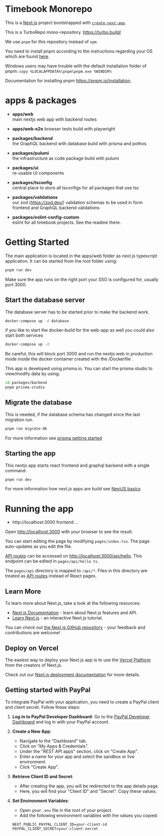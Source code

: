 # Timebook Monorepo

This is a [Next.js](https://nextjs.org/) project bootstrapped with [`create-next-app`](https://github.com/vercel/next.js/tree/canary/packages/create-next-app).

This is a TurboRepo mono-repository. https://turbo.build/

We use `pnpm` for this repository instead of `npm`.

You need to install pnpm according to the instructions regarding your OS which are found [here](https://pnpm.io/installation).

Windows users may have trouble with the default installation folder of pnpm:
`copy %LOCALAPPDATA%\pnpm\pnpm.exe %WINDIR%`

Documentation for installing pnpm https://pnpm.io/installation.

# apps & packages

- **apps/web**  
  main nextjs web app with backend routes

- **apps/web-e2e**
  browser tests build with playwright

- **packages/backend**  
  the GraphQL backend with database build with prisma and pothos

- **packages/pulumi**  
  the infrastructure as code package build with pulumi

- **packages/ui**  
  re-usable UI components

- **packages/tsconfig**  
  central place to store all tsconfigs for all packages that use tsc

- **packages/validations**  
  our zod (https://zod.dev/) validation schemas to be used in form frontend and GraphQL backend validations

- **packages/eslint-config-custom**  
  eslint for all timebook projects. See the readme there.

# Getting Started

The main application is located in the apps/web folder as next.js typescript application. It can be started from the root folder using:

```bash
pnpm run dev
```

Make sure the app runs on the right port your SSO is configured for, usually port 3000.

## Start the database server

The database server has to be started prior to make the backend work.

```bash
docker-compose up -d database
```
if you like to start the docker-build for the web-app as well you could also start both services

```bash
docker-compose up -d
```
Be careful, this will block port 3000 and run the nextjs web in production mode inside the docker container created with the <projectroot>/Dockerfile .

This app is developed using prisma.io. You can start the prisma studio to view/modify data by using:

```bash
cd packages/backend
pnpm prisma-studio
```

## Migrate the database

This is needed, if the database schema has changed since the last migration run.

```bash
pnpm run migrate-db
```

For more information see [prisma getting started](https://www.prisma.io/docs/concepts/components/prisma-migrate)

## Starting the app

This nextjs app starts react frontend and graphql backend with a single command:

```bash
pnpm run dev
```

For more information how next.js apps are build see [NextJS basics](https://nextjs.org/learn/basics/navigate-between-pages)

# Running the app

- http://localhost:3000 frontend
  ...

Open [http://localhost:3000](http://localhost:3000) with your browser to see the result.

You can start editing the page by modifying `pages/index.tsx`. The page auto-updates as you edit the file.

[API routes](https://nextjs.org/docs/api-routes/introduction) can be accessed on [http://localhost:3000/api/hello](http://localhost:3000/api/hello). This endpoint can be edited in `pages/api/hello.ts`.

The `pages/api` directory is mapped to `/api/*`. Files in this directory are treated as [API routes](https://nextjs.org/docs/api-routes/introduction) instead of React pages.

## Learn More

To learn more about Next.js, take a look at the following resources:

- [Next.js Documentation](https://nextjs.org/docs) - learn about Next.js features and API.
- [Learn Next.js](https://nextjs.org/learn) - an interactive Next.js tutorial.

You can check out [the Next.js GitHub repository](https://github.com/vercel/next.js/) - your feedback and contributions are welcome!

## Deploy on Vercel

The easiest way to deploy your Next.js app is to use the [Vercel Platform](https://vercel.com/new?utm_medium=default-template&filter=next.js&utm_source=create-next-app&utm_campaign=create-next-app-readme) from the creators of Next.js.

Check out our [Next.js deployment documentation](https://nextjs.org/docs/deployment) for more details.

## Getting started with PayPal

To integrate PayPal with your application, you need to create a PayPal client and client secret. Follow these steps:

1. **Log in to PayPal Developer Dashboard**:
   Go to the [PayPal Developer Dashboard](https://developer.paypal.com/) and log in with your PayPal account.

2. **Create a New App**:

   - Navigate to the "Dashboard" tab.
   - Click on "My Apps & Credentials".
   - Under the "REST API apps" section, click on "Create App".
   - Enter a name for your app and select the sandbox or live environment.
   - Click "Create App".

3. **Retrieve Client ID and Secret**:

   - After creating the app, you will be redirected to the app details page.
   - Here, you will find your "Client ID" and "Secret". Copy these values.

4. **Set Environment Variables**:

   - Open your `.env` file in the root of your project.
   - Add the following environment variables with the values you copied:

   ```env
   NEXT_PUBLIC_PAYPAL_CLIENT_ID=your-client-id
   PAYPAL_CLIENT_SECRET=your-client-secret
   ```
